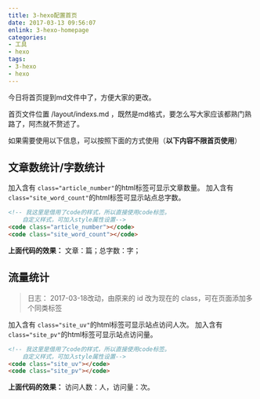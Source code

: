 ```yaml
---
title: 3-hexo配置首页
date: 2017-03-13 09:56:07
enlink: 3-hexo-homepage
categories:
- 工具
- hexo
tags:
- 3-hexo
- hexo
---
```

今日将首页提到md文件中了，方便大家的更改。

首页文件位置 /layout/indexs.md ，既然是md格式，要怎么写大家应该都熟门熟路了，阿杰就不赘述了。

如果需要使用以下信息，可以按照下面的方式使用（**以下内容不限首页使用**）
## 文章数统计/字数统计
加入含有 `class="article_number"`的html标签可显示文章数量。
加入含有 `class="site_word_count"`的html标签可显示站点总字数。
```html
<!-- 我这里是借用了code的样式，所以直接使用code标签。
    自定义样式，可加入style属性设置-->
<code class="article_number"></code>
<code class="site_word_count"></code>
```
**上面代码的效果：**
文章：<code class="article_number"></code>篇；总字数：<code class="site_word_count"></code>字；
## 流量统计
>日志： 2017-03-18改动，由原来的 id 改为现在的 class，可在页面添加多个同类标签

加入含有 `class="site_uv"`的html标签可显示站点访问人次。
加入含有 `class="site_pv"`的html标签可显示站点访问量。
```html
<!-- 我这里是借用了code的样式，所以直接使用code标签。
    自定义样式，可加入style属性设置-->
<code class="site_uv"></code>
<code class="site_pv"></code>
```
**上面代码的效果：**
访问人数：<code class="site_uv"></code>人，访问量：<code class="site_pv"></code>次。
